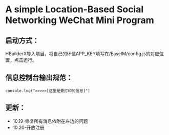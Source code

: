# A simple Location-Based Social Networking WeChat Mini Program

## 启动方式：
HBuilderX导入项目，将自己的环信APP_KEY填写在/EaseIM/config.js的对应位置，点击运行。

## 信息控制台输出规范：
```console.log(">>>>>[这里是要打印的信息]")```

## 更新：
- 10.19-修复所有消息依附在左边的问题
- 10.20-开放注册